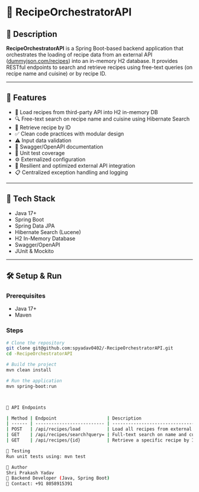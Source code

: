# 🍲 RecipeOrchestratorAPI

## 📌 Description
**RecipeOrchestratorAPI** is a Spring Boot-based backend application that orchestrates the loading of recipe data from an external API ([dummyjson.com/recipes](https://dummyjson.com/recipes)) into an in-memory H2 database. It provides RESTful endpoints to search and retrieve recipes using free-text queries (on recipe name and cuisine) or by recipe ID.

---

## 🚀 Features

- 🔄 Load recipes from third-party API into H2 in-memory DB
- 🔍 Free-text search on recipe name and cuisine using Hibernate Search
- 🔎 Retrieve recipe by ID
- ✅ Clean code practices with modular design
- ⚠️ Input data validation
- 📄 Swagger/OpenAPI documentation
- 🧪 Unit test coverage
- ⚙️ Externalized configuration
- 🔁 Resilient and optimized external API integration
- 📋 Centralized exception handling and logging

---

## 📂 Tech Stack

- Java 17+
- Spring Boot
- Spring Data JPA
- Hibernate Search (Lucene)
- H2 In-Memory Database
- Swagger/OpenAPI
- JUnit & Mockito

---

## 🛠️ Setup & Run

### Prerequisites

- Java 17+
- Maven

### Steps

```bash
# Clone the repository
git clone git@github.com:spyadav0402/-RecipeOrchestratorAPI.git
cd -RecipeOrchestratorAPI

# Build the project
mvn clean install

# Run the application
mvn spring-boot:run



🔗 API Endpoints

| Method | Endpoint                   | Description                                |
| ------ | -------------------------- | ------------------------------------------ |
| POST   | /api/recipes/load          | Load all recipes from external API into H2 |
| GET    | /api/recipes/search?query= | Full-text search on name and cuisine       |
| GET    | /api/recipes/{id}          | Retrieve a specific recipe by ID           |

🧪 Testing
Run unit tests using: mvn test

🙌 Author
Shri Prakash Yadav
💼 Backend Developer (Java, Spring Boot)
📧 Contact: +91 8058915391
